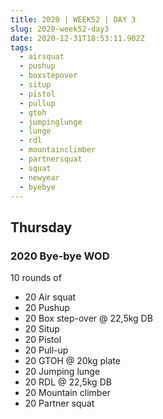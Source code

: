 ```yaml
---
title: 2020 | WEEK52 | DAY 3
slug: 2020-week52-day3
date: 2020-12-31T18:53:11.902Z
tags:
  - airsquat
  - pushup
  - boxstepover
  - situp
  - pistol
  - pullup
  - gtoh
  - jumpinglunge
  - lunge
  - rdl
  - mountainclimber
  - partnersquat
  - squat
  - newyear
  - byebye
---
```

## Thursday

### 2020 Bye-bye WOD

10 rounds of

* 20 Air squat
* 20 Pushup
* 20 Box step-over @ 22,5kg DB
* 20 Situp
* 20 Pistol
* 20 Pull-up
* 20 GTOH @ 20kg plate
* 20 Jumping lunge
* 20 RDL @ 22,5kg DB
* 20 Mountain climber
* 20 Partner squat
